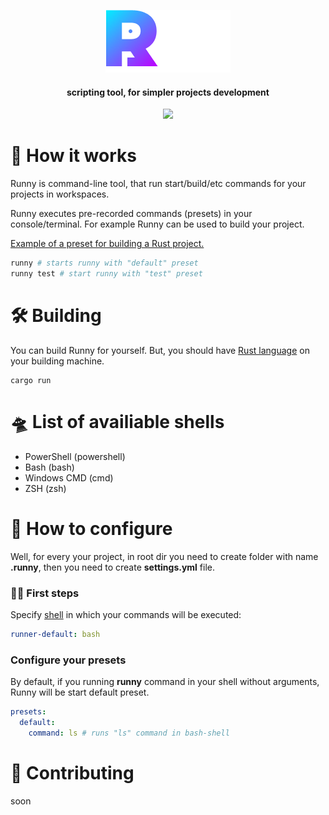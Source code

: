 <p align="center">
  <img src="images/runny.png">
</p>

<h4 align="center">scripting tool, for simpler projects development</h4>

<p align="center">
<img src="https://img.shields.io/badge/Powered By Rust-e43717?style=for-the-badge&logo=rust&logoColor=white">

</p>

# 🤔 How it works

Runny is command-line tool, that run start/build/etc commands
for your projects in workspaces.

Runny executes pre-recorded commands (presets) in your console/terminal.
For example Runny can be used to build your project.

[Example of a preset for building a Rust project.](./.runny/settings.yml)

```bash
runny # starts runny with "default" preset
runny test # start runny with "test" preset
```

# 🛠️ Building

You can build Runny for yourself.
But, you should have [Rust language](https://rust-lang.org)
on your building machine.

```
cargo run
```

# 🛸 List of availiable shells

* PowerShell (powershell)
* Bash (bash)
* Windows CMD (cmd)
* ZSH (zsh)


# 🐼 How to configure

Well, for every your project, in root dir you need to create
folder with name **.runny**, then you need to create **settings.yml** file.

### 👩‍🦼 First steps

Specify [shell](#🛸-list-of-availiable-shells) in which your commands will be executed:

```yaml
runner-default: bash
```

### Configure your presets

By default, if you running **runny** command in your shell without arguments,
Runny will be start default preset.

```yaml
presets:
  default:
    command: ls # runs "ls" command in bash-shell
```

# 🐣 Contributing

soon
